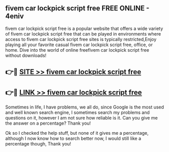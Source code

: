 ## fivem car lockpick script free FREE ONLINE - 4eniv

fivem car lockpick script free is a popular website that offers a wide variety of fivem car lockpick script free that can be played in environments where access to fivem car lockpick script free sites is typically restricted,Enjoy playing all your favorite casual fivem car lockpick script free, office, or home. Dive into the world of online freefivem car lockpick script free without downloads!

## 👉🔴 [SITE >> fivem car lockpick script free](http://news.freeplayer.one?title=fivem_car_lockpick_script_free&ref=FRRE)

## 👉🔴 [LINK >> fivem car lockpick script free](http://news.freeplayer.one?title=fivem_car_lockpick_script_free&ref=FREE)

Sometimes in life, I have problems, we all do, since Google is the most used and well known search engine, I sometimes search my problems and questions on it, however I am not sure how reliable is it. Can you give me the answer on a percentage? Thank you!

Ok so I checked the help stuff, but none of it gives me a percentage, although I now know how to search better now, I would still like a percentage though, Thank you!